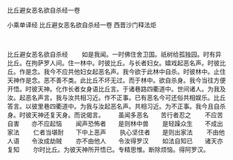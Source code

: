 比丘避女恶名欲自杀经一卷


小乘单译经
比丘避女恶名欲自杀经一卷
西晋沙门释法炬


　　

比丘避女恶名欲自杀经
　　如是我闻。一时佛住舍卫国。祇树给孤独园。时有异比丘。在拘萨罗人间。住一林中。时彼比丘。与长者妇女。嬉戏起恶名声。时彼比丘。作是念。我今不应共他妇女起恶名声。我今欲于此林中自杀。时彼林中。止住天神作是念。恶不善不类。此比丘不坏无过。而于林中。欲自杀身。我今当往方便开悟。时彼天神。化作长者女身语比丘言。于诸巷路四衢道中。世间诸人。为我及汝。起恶名声言。我与汝共相习近。作不正事。已有恶名今可还俗共相娱乐。比丘答言。以彼里巷四衢道中。为我与汝起恶名声。共相习近。为不正事。我今且自杀身。时彼天神还复天身。而说偈言。
　　虽闻多恶名　　苦行者忍之
　　不应苦自害　　亦不应起恼
　　闻声恐怖者　　是则林中兽
　　是轻躁众生　　不成出家法
　　仁者当堪耐　　下中上恶声
　　执心坚住者　　是则出家法
　　不由他人语　　令汝成劫贼
　　亦不由他人　　令汝得罗汉
　　如法自知已　　诸天亦复知
　　尔时比丘。为彼天神所开悟已。专精思惟。断除烦恼。得阿罗汉。


